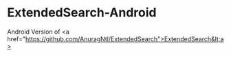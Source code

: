 # ExtendedSearch-Android
Android Version of &lt;a href="https://github.com/AnuragNtl/ExtendedSearch">ExtendedSearch&lt;a>
